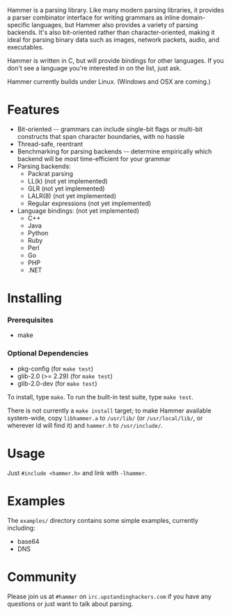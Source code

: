 Hammer is a parsing library. Like many modern parsing libraries, it provides a parser combinator interface for writing grammars as inline domain-specific languages, but Hammer also provides a variety of parsing backends. It's also bit-oriented rather than character-oriented, making it ideal for parsing binary data such as images, network packets, audio, and executables.

Hammer is written in C, but will provide bindings for other languages. If you don't see a language you're interested in on the list, just ask.

Hammer currently builds under Linux. (Windows and OSX are coming.)

Features
========
* Bit-oriented -- grammars can include single-bit flags or multi-bit constructs that span character boundaries, with no hassle
* Thread-safe, reentrant
* Benchmarking for parsing backends -- determine empirically which backend will be most time-efficient for your grammar
* Parsing backends:
  * Packrat parsing
  * LL(k) (not yet implemented)
  * GLR (not yet implemented)
  * LALR(8) (not yet implemented)
  * Regular expressions (not yet implemented)
* Language bindings: (not yet implemented)
  * C++
  * Java
  * Python
  * Ruby
  * Perl
  * Go
  * PHP
  * .NET

Installing
==========
### Prerequisites
* make

### Optional Dependencies
* pkg-config (for `make test`)
* glib-2.0 (>= 2.29) (for `make test`)
* glib-2.0-dev (for `make test`)

To install, type `make`. To run the built-in test suite, type `make test`.

There is not currently a `make install` target; to make Hammer available system-wide, copy `libhammer.a` to `/usr/lib/` (or `/usr/local/lib/`, or wherever ld will find it) and `hammer.h` to `/usr/include/`. 

Usage
=====
Just `#include <hammer.h>` and link with `-lhammer`.

Examples
========
The `examples/` directory contains some simple examples, currently including:
* base64
* DNS

Community
=========
Please join us at `#hammer` on `irc.upstandinghackers.com` if you have any questions or just want to talk about parsing. 
